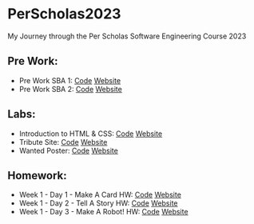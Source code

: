 # PerScholas2023
My Journey through the Per Scholas Software Engineering Course 2023
<h2>Pre Work:</h2>
<ul>
  <li>Pre Work SBA 1: 
    <a href="https://github.com/ArnoldPires/PerScholas2023/tree/main/PreWork/PreWork1">Code</a>
    <a href="https://arnaldopires.com/PerScholas2023/PreWork/PreWork1/index.html"> Website</a>
  </li>
  <li>Pre Work SBA 2: 
    <a href="https://github.com/ArnoldPires/PerScholas2023/tree/main/PreWork/PreWork2">Code</a>
    <a href="https://arnaldopires.com/PerScholas2023/PreWork/PreWork2/index.html"> Website</a>
  </li>
</ul>
<h2>Labs:</h2>
<ul>
  <li>Introduction to HTML & CSS:
    <a href="https://github.com/ArnoldPires/PerScholas2023/tree/main/Labs/Day1-Lab">Code</a>
    <a href="https://arnaldopires.com/PerScholas2023/Labs/Day1-Lab/index.html">Website</a>
  </li>
  <li>Tribute Site:
    <a href="https://github.com/ArnoldPires/PerScholas2023/tree/main/Labs/Day2-Lab">Code</a>
    <a href="https://arnaldopires.com/PerScholas2023/Labs/Day2-Lab/index.html">Website</a>
  </li>
  <li>Wanted Poster:
    <a href="https://github.com/ArnoldPires/PerScholas2023/tree/main/Labs/Day3-Lab">Code</a>
    <a href="https://arnaldopires.com/PerScholas2023/Labs/Day3-Lab/index.html">Website</a>
  </li>
</ul>
<h2>Homework:</h2>
<ul>
  <li>Week 1 - Day 1 - Make A Card HW: 
    <a href="https://github.com/ArnoldPires/PerScholas2023/tree/main/Homework/homework1">Code</a>
    <a href="https://arnaldopires.com/PerScholas2023/Homework/homework1/index.html">Website</a>
  </li>
  <li>Week 1 - Day 2 - Tell A Story HW: 
    <a href="https://github.com/ArnoldPires/PerScholas2023/tree/main/Homework/homework2">Code</a>
    <a href="https://arnaldopires.com/PerScholas2023/Homework/homework2/index.html">Website</a>
  </li>
  <li>Week 1 - Day 3 - Make A Robot! HW: 
    <a href="https://github.com/ArnoldPires/PerScholas2023/tree/main/Homework/homework3">Code</a>
    <a href="https://arnaldopires.com/PerScholas2023/Homework/homework3/index.html">Website</a>
  </li>
</ul>
